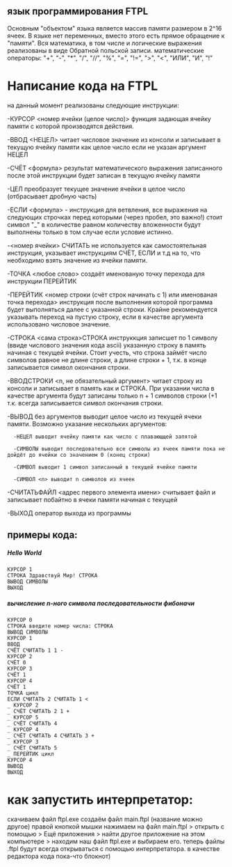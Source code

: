## язык программирования FTPL
Основным "объектом" языка является массив памяти размером в 2^16 ячеек. В языке нет переменных, вместо этого есть прямое обращение к "памяти". Вся математика, в том числе и логические выражения реализованы в виде Обратной польской записи.
математические операторы: "+", "-", "*", "/", "//", "%", "=", "!=", ">", "<", "ИЛИ", "И", "!" 

# Написание кода на FTPL

на данный момент реализованы следующие инструкции:

-КУРСОР <номер ячейки (целое число)> функция задающая  ячейку памяти с которой производятся действия.

-ВВОД <НЕЦЕЛ> читает числовое значение из консоли и записывает в текущую ячейку памяти как целое число если не указан аргумент НЕЦЕЛ

-СЧЁТ <формула> результат математического выражения записанного после этой инструкции будет записан в текущую ячейку памяти

-ЦЕЛ преобразует текущее значение ячейки в целое число (отбрасывает дробную часть)

-ЕСЛИ <формула> - инструкция для ветвления, все выражения на следующих строчках перед которыми (через пробел, это важно!) стоит символ "_" в количестве равном количеству вложенности будут выполнены только в том случае если условие истинно.

-<номер ячейки> СЧИТАТЬ не используется как самостоятельная инструкция, указывает инструкциям СЧЁТ, ЕСЛИ и т.д на то, что необходимо взять значение из ячейки памяти.

-ТОЧКА <любое слово> создаёт именованую точку перехода для инструкции ПЕРЕЙТИК

-ПЕРЕЙТИК <номер строки (счёт строк начинать с 1) или именованая точка перехода> инструкция после выполнения которой программа будет выполняться далее с указанной строки. Крайне рекомендуется указывать переход на пустую строку, если в качестве аргумента использовано числовое значение. 

-СТРОКА <сама строка>СТРОКА инструккция записшет по 1 символу (ввиде числового значения кода ascii) указанную строку в память начиная с текущей ячейки. Стоит учесть, что строка займёт число символов равное не длине строки, а длине строки + 1, т.к. в конце записывается символ окончания строки.

-ВВОДСТРОКИ <n, не обязательный аргумент> читает строку из консоли и записывает в память как и СТРОКА. При указании числа в качестве аргумента будут записаны только n + 1 символов строки (+1 т.к. всегда записывается символ окончания строки.

-ВЫВОД без аргументов выводит целое число из текущей ячеки памяти. Возможно указание нескольких аргументов:

      -НЕЦЕЛ выводит ячейку памяти как число с плавающщей запятой
  
      -СИМВОЛЫ выводит последовательно все символы из ячеек памяти пока не дойдёт до ячейки со значением 0 (конец строки)
  
      -СИМВОЛ выводит 1 символ записанный в текущей ячейке памяти
  
      -СИМВОЛ <n> выводит n символов из ячеек

-СЧИТАТЬФАЙЛ <адрес первого элемента имени> считывает файл и записывает побайтно в ячеки памяти начиная с текущей

-ВЫХОД оператор выхода из программы


## примеры кода:
##### Hello World
```
КУРСОР 1
СТРОКА Здравствуй Мир! СТРОКА
ВЫВОД СИМВОЛЫ
ВЫХОД

```

##### вычисление n-ного символа последовательности фибоначи
```
КУРСОР 0
СТРОКА введите номер числа: СТРОКА
ВЫВОД СИМВОЛЫ
КУРСОР 1
ВВОД
СЧЁТ СЧИТАТЬ 1 1 -
КУРСОР 2
СЧЁТ 0
КУРСОР 3
СЧЁТ 1
КУРСОР 4
СЧЁТ 1
ТОЧКА цикл
ЕСЛИ СЧИТАТЬ 2 СЧИТАТЬ 1 <
_ КУРСОР 2
_ СЧЁТ СЧИТАТЬ 2 1 +
_ КУРСОР 5
_ СЧЁТ СЧИТАТЬ 4
_ КУРСОР 4
_ СЧЁТ СЧИТАТЬ 4 СЧИТАТЬ 3 +
_ КУРСОР 3
_ СЧЁТ СЧИТАТЬ 5
_ ПЕРЕЙТИК цикл
КУРСОР 4
ВЫВОД
ВЫХОД
```


# как запустить интерпретатор:

скачиваем файл ftpl.exe
создаём файл main.ftpl (название можно другое)
правой кнопкой мышки нажимаем на файл main.ftpl > открыть с помощью > Ещё приложения >
найти другое приложение на этом компьютере > находим наш файл ftpl.exe и выбираем его.
теперь файлы .ftpl будут всегда открываться с помощью интерпретатора.
в качестве редактора кода пока-что блокнот)
